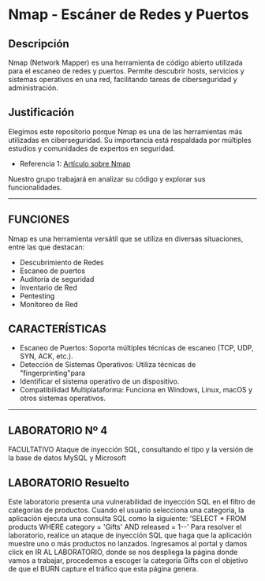# Nmap - Escáner de Redes y Puertos  

## Descripción  
Nmap (Network Mapper) es una herramienta de código abierto utilizada para el escaneo de redes y puertos. Permite descubrir hosts, servicios y sistemas operativos en una red, facilitando tareas de ciberseguridad y administración.  

## Justificación  
Elegimos este repositorio porque Nmap es una de las herramientas más utilizadas en ciberseguridad. Su importancia está respaldada por múltiples estudios y comunidades de expertos en seguridad.  
- Referencia 1: [Artículo sobre Nmap](https://nmap.org/book/)  


Nuestro grupo trabajará en analizar su código y explorar sus funcionalidades.  

***
## FUNCIONES
Nmap es una herramienta versátil que se utiliza en diversas situaciones, entre las
que destacan:
* Descubrimiento de Redes
* Escaneo de puertos
* Auditoría de seguridad
* Inventario de Red
* Pentesting
* Monitoreo de Red
## CARACTERÍSTICAS
* Escaneo de Puertos: Soporta múltiples técnicas de escaneo (TCP, UDP, SYN,
ACK, etc.).
* Detección de Sistemas Operativos: Utiliza técnicas de "fingerprinting"para
* Identificar el sistema operativo de un dispositivo.
* Compatibilidad Multiplataforma: Funciona en Windows, Linux, macOS y otros
sistemas operativos.
***
## LABORATORIO Nº 4
FACULTATIVO Ataque de inyección SQL, consultando el tipo y la versión de la base de datos MySQL y Microsoft
## LABORATORIO Resuelto
Este laboratorio presenta una vulnerabilidad de inyección SQL en el filtro de categorías de productos. Cuando el usuario selecciona una categoría, la aplicación ejecuta una consulta SQL como la siguiente:
'SELECT * FROM products WHERE category = 'Gifts' AND released = 1--'
Para resolver el laboratorio, realice un ataque de inyección SQL que haga que la aplicación muestre uno o más productos no lanzados.
Ingresamos al portal y damos click en IR AL LABORATORIO, donde se nos despliega la página donde vamos a trabajar, procedemos a escoger la categoría Gifts con el objetivo de que el BURN capture el tráfico que esta página genera.


